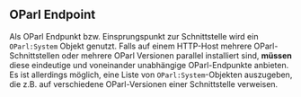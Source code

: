 ## OParl Endpoint

Als OParl Endpunkt bzw. Einsprungspunkt zur Schnittstelle wird ein `OParl:System`
Objekt genutzt. Falls auf einem HTTP-Host mehrere OParl-Schnittstellen oder
mehrere OParl Versionen parallel installiert sind, **müssen** diese eindeutige und
voneinander unabhängige OParl-Endpunkte anbieten. Es ist allerdings möglich,
eine Liste von `OParl:System`-Objekten auszugeben, die z.B. auf verschiedene
OParl-Versionen einer Schnittstelle verweisen.
